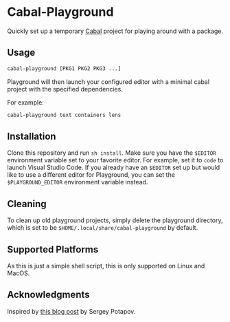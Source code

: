 # Cabal-Playground

Quickly set up a temporary [Cabal](https://cabal.readthedocs.io/) project for playing around with a package.

## Usage

```sh
cabal-playground [PKG1 PKG2 PKG3 ...]
```

Playground will then launch your configured editor with a minimal cabal project with the specified dependencies.

For example:

```sh
cabal-playground text containers lens
```

## Installation

Clone this repository and run `sh install`. Make sure you have the `$EDITOR` environment variable set to your favorite editor. For example, set it to `code` to launch Visual Studio Code. If you already have an `$EDITOR` set up but would like to use a different editor for Playground, you can set the `$PLAYGROUND_EDITOR` environment variable instead.

## Cleaning

To clean up old playground projects, simply delete the playground directory, which is set to be `$HOME/.local/share/cabal-playground` by default.

## Supported Platforms

As this is just a simple shell script, this is only supported on Linux and MacOS.

## Acknowledgments

Inspired by [this blog post](https://www.greyblake.com/blog/2021-03-12-rust-playground-at-your-fingertips/) by Sergey Potapov.
